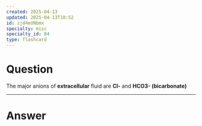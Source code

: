 ```yaml
---
created: 2025-04-13
updated: 2025-04-13T10:52
id: zjd4eUNbmx
specialty: misc
specialty_id: 84
type: flashcard
---
```


# Question
The major anions of **extracellular** fluid are **Cl-** and **HCO3- (bicarbonate)**

---

# Answer
